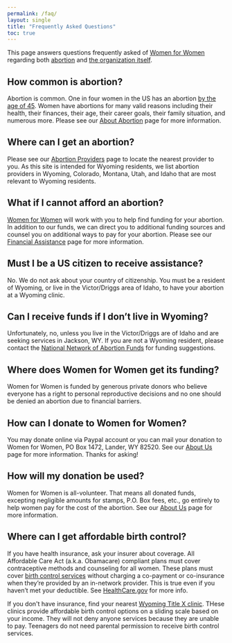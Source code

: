 ```yaml
---
permalink: /faq/
layout: single
title: "Frequently Asked Questions"
toc: true
---
```


This page answers questions frequently asked of [Women for Women](/)
regarding both [abortion](/abortion) and [the organization
itself](/about).

## How common is abortion?

Abortion is common. One in four women in the US has an abortion [by
the age of
45](https://www.guttmacher.org/fact-sheet/induced-abortion-united-states). Women
have abortions for many valid reasons including their health, their
finances, their age, their career goals, their family situation, and
numerous more. Please see our [About Abortion](/abortion) page for
more information.

## Where can I get an abortion?

Please see our [Abortion Providers](/providers) page to locate the
nearest provider to you. As this site is intended for Wyoming
residents, we list abortion providers in Wyoming, Colorado, Montana,
Utah, and Idaho that are most relevant to Wyoming residents.

## What if I cannot afford an abortion?

[Women for Women](/) will work with you to help find funding for your
abortion. In addition to our funds, we can direct you to additional
funding sources and counsel you on additional ways to pay for your
abortion. Please see our [Financial Assistance](/financial) page for
more information.

## Must I be a US citizen to receive assistance?

No. We do not ask about your country of citizenship. You must be a
resident of Wyoming, or live in the Victor/Driggs area of Idaho, to
have your abortion at a Wyoming clinic.

## Can I receive funds if I don’t live in Wyoming?

Unfortunately, no, unless you live in the Victor/Driggs are of Idaho
and are seeking services in Jackson, WY. If you are not a Wyoming
resident, please contact the [National Network of Abortion
Funds](https://abortionfunds.org/) for funding suggestions.

## Where does Women for Women get its funding?

Women for Women is funded by generous private donors who believe
everyone has a right to personal reproductive decisions and no one
should be denied an abortion due to financial barriers.

## How can I donate to Women for Women?

You may donate online via Paypal account or you can mail your donation
to Women for Women, PO Box 1472, Lander, WY 82520. See our [About
Us](/about) page for more information. Thanks for asking!

## How will my donation be used?

Women for Women is all-volunteer. That means all donated funds,
excepting negligible amounts for stamps, P.O. Box fees, etc., go
entirely to help women pay for the cost of the abortion. See our
[About Us](/about) page for more information.

## Where can I get affordable birth control?

If you have health insurance, ask your insurer about coverage. All
Affordable Care Act (a.k.a. Obamacare) compliant plans must cover
contraceptive methods and counseling for all women. These plans must
cover [birth control
services](https://www.plannedparenthood.org/learn/birth-control)
without charging a co-payment or co-insurance when they’re provided by
an in-network provider. This is true even if you haven’t met your
deductible. See
[HealthCare.gov](https://www.healthcare.gov/coverage/birth-control-benefits/)
for more info.

If you don't have insurance, find your nearest [Wyoming Title X
clinic](http://www.wyhc.org/wyoming-clinics/). THese clinics provide
affordable birth control options on a sliding scale based on your
income. They will not deny anyone services because they are unable to
pay. Teenagers do not need parental permission to receive birth control
services.
